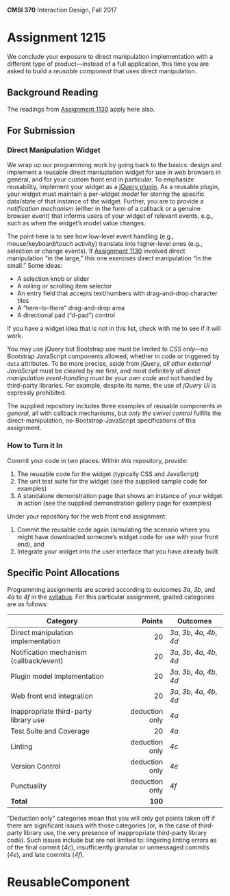 **CMSI 370** Interaction Design, Fall 2017

# Assignment 1215
We conclude your exposure to direct manipulation implementation with a different type of product—instead of a full application, this time you are asked to build a _reusable component_ that uses direct manipulation.

## Background Reading
The readings from [Assignment 1130](https://github.com/lmu-cmsi370-fall2017/assignments/blob/master/direct-manipulation.md) apply here also.

## For Submission

### Direct Manipulation Widget
We wrap up our programming work by going back to the basics: design and implement a reusable direct maniuplation widget for use in web browsers in general, and for your custom front end in particular. To emphasize reusability, implement your widget as a [jQuery plugin](https://learn.jquery.com/plugins/). As a reusable plugin, your widget must maintain a per-widget _model_ for storing the specific data/state of that instance of the widget. Further, you are to provide a _notification mechanism_ (either in the form of a callback or a genuine browser event) that informs users of your widget of relevant events, e.g., such as when the widget’s model value changes.

The point here is to see how low-level event handling (e.g., mouse/keyboard/touch activity) translate into higher-level ones (e.g., selection or change events). If [Assignment 1130](https://github.com/lmu-cmsi370-fall2017/assignments/blob/master/direct-manipulation.md) involved direct manipulation “in the large,” this one exercises direct manipulation “in the small.” Some ideas:

- A selection knob or slider
- A rolling or scrolling item selector
- An entry field that accepts text/numbers with drag-and-drop character tiles
- A “here-to-there” drag-and-drop area
- A directional pad (“d-pad”) control

If you have a widget idea that is not in this list, check with me to see if it will work.

You may use jQuery but Bootstrap use must be limited to _CSS only_—no Bootstrap JavaScript components allowed, whether in code or triggered by `data` attributes. To be more precise, aside from jQuery, _all other external JavaScript_ must be cleared by me first, and most definitely _all direct manipulation event-handling must be your own code_ and not handled by third-party libraries. For example, despite its name, the use of _jQuery UI_ is expressly prohibited.

The supplied repository includes three examples of reusable components _in general_, all with callback mechanisms, but _only the swivel control_ fulfills the direct-manipulation, no-Bootstrap-JavaScript specifications of this assignment.

### How to Turn it In
Commit your code in two places. Within _this_ repository, provide:

1. The reusable code for the widget (typically CSS and JavaScript)
1. The unit test suite for the widget (see the supplied sample code for examples)
1. A standalone demonstration page that shows an instance of your widget in action (see the supplied demonstration gallery page for examples)

Under your repository for the web front end assignment:

1. Commit the reusable code again (simulating the scenario where you might have downloaded someone’s widget code for use with your front end), and
1. Integrate your widget into the user interface that you have already built.

## Specific Point Allocations
Programming assignments are scored according to outcomes _3a_, _3b_, and _4a_ to _4f_ in the [syllabus](http://dondi.lmu.build/fall2017/cmsi370/cmsi370-fall2017-syllabus.pdf). For this particular assignment, graded categories are as follows:

| Category | Points | Outcomes |
| -------- | -----: | -------- |
| Direct manipulation implementation | 20 | _3a_, _3b_, _4a_, _4b_, _4d_ |
| Notification mechanism (callback/event) | 20 | _3a_, _3b_, _4a_, _4b_, _4d_ |
| Plugin model implementation | 20 | _3a_, _3b_, _4a_, _4b_, _4d_ |
| Web front end integration | 20 | _3a_, _3b_, _4a_, _4b_, _4d_ |
| Inappropriate third-party library use | deduction only | _4a_ |
| Test Suite and Coverage | 20 | _4a_ |
| Linting | deduction only | _4c_ |
| Version Control | deduction only | _4e_ |
| Punctuality | deduction only | _4f_ |
| **Total** | **100** |

“Deduction only” categories mean that you will only get points taken off if there are significant issues with those categories (or, in the case of third-party library use, the very presence of inappropriate third-party library code). Such issues include but are not limited to: lingering linting errors as of the final commit (_4c_), insufficiently granular or unmessaged commits (_4e_), and late commits (_4f_).
# ReusableComponent
